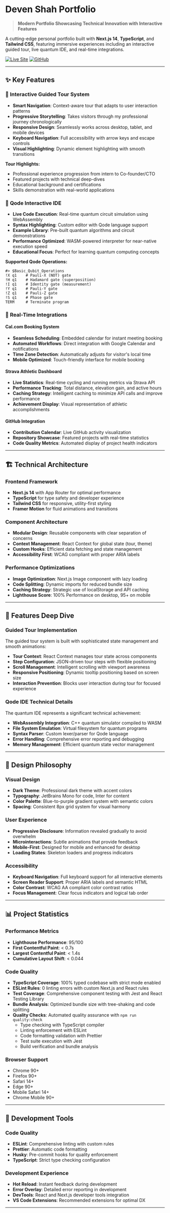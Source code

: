 # Deven Shah Portfolio

> **Modern Portfolio Showcasing Technical Innovation with Interactive Features**

A cutting-edge personal portfolio built with **Next.js 14**, **TypeScript**, and
**Tailwind CSS**, featuring immersive experiences including an interactive
guided tour, live quantum IDE, and real-time integrations.

[![Live Site](https://img.shields.io/badge/Live-Portfolio-blue?style=for-the-badge&logo=vercel)](https://deven-shah-portfolio.vercel.app/)
[![GitHub](https://img.shields.io/badge/GitHub-Repository-black?style=for-the-badge&logo=github)](https://github.com/devenshah2018/deven-shah-portfolio)

---

## ✨ **Key Features**

### 🎯 **Interactive Guided Tour System**

- **Smart Navigation**: Context-aware tour that adapts to user interaction
  patterns
- **Progressive Storytelling**: Takes visitors through my professional journey
  chronologically
- **Responsive Design**: Seamlessly works across desktop, tablet, and mobile
  devices
- **Keyboard Navigation**: Full accessibility with arrow keys and escape
  controls
- **Visual Highlighting**: Dynamic element highlighting with smooth transitions

**Tour Highlights:**

- Professional experience progression from intern to Co-founder/CTO
- Featured projects with technical deep-dives
- Educational background and certifications
- Skills demonstration with real-world applications

### 🔬 **Qode Interactive IDE**

- **Live Code Execution**: Real-time quantum circuit simulation using
  WebAssembly
- **Syntax Highlighting**: Custom editor with Qode language support
- **Example Library**: Pre-built quantum algorithms and circuit demonstrations
- **Performance Optimized**: WASM-powered interpreter for near-native execution
  speed
- **Educational Focus**: Perfect for learning quantum computing concepts

**Supported Qode Operations:**

```qode
#> $Basic_Qubit_Operations
!X q1    # Pauli-X (NOT) gate
!H q1    # Hadamard gate (superposition)
!I q1    # Identity gate (measurement)
!Y q1    # Pauli-Y gate
!Z q1    # Pauli-Z gate
!S q1    # Phase gate
TERM     # Terminate program
```

### 🔗 **Real-Time Integrations**

#### **Cal.com Booking System**

- **Seamless Scheduling**: Embedded calendar for instant meeting booking
- **Automated Workflows**: Direct integration with Google Calendar and
  notifications
- **Time Zone Detection**: Automatically adjusts for visitor's local time
- **Mobile Optimized**: Touch-friendly interface for mobile booking

#### **Strava Athletic Dashboard**

- **Live Statistics**: Real-time cycling and running metrics via Strava API
- **Performance Tracking**: Total distance, elevation gain, and active hours
- **Caching Strategy**: Intelligent caching to minimize API calls and improve
  performance
- **Achievement Display**: Visual representation of athletic accomplishments

#### **GitHub Integration**

- **Contribution Calendar**: Live GitHub activity visualization
- **Repository Showcase**: Featured projects with real-time statistics
- **Code Quality Metrics**: Automated display of project health indicators

---

## 🏗️ **Technical Architecture**

### **Frontend Framework**

- **Next.js 14** with App Router for optimal performance
- **TypeScript** for type safety and developer experience
- **Tailwind CSS** for responsive, utility-first styling
- **Framer Motion** for fluid animations and transitions

### **Component Architecture**

- **Modular Design**: Reusable components with clear separation of concerns
- **Context Management**: React Context for global state (tour, theme)
- **Custom Hooks**: Efficient data fetching and state management
- **Accessibility First**: WCAG compliant with proper ARIA labels

### **Performance Optimizations**

- **Image Optimization**: Next.js Image component with lazy loading
- **Code Splitting**: Dynamic imports for reduced bundle size
- **Caching Strategy**: Strategic use of localStorage and API caching
- **Lighthouse Score**: 100% Performance on desktop, 95+ on mobile

---

## 📱 **Features Deep Dive**

### **Guided Tour Implementation**

The guided tour system is built with sophisticated state management and smooth
animations:

- **Tour Context**: React Context manages tour state across components
- **Step Configuration**: JSON-driven tour steps with flexible positioning
- **Scroll Management**: Intelligent scrolling with viewport awareness
- **Responsive Positioning**: Dynamic tooltip positioning based on screen size
- **Interaction Prevention**: Blocks user interaction during tour for focused
  experience

### **Qode IDE Technical Details**

The quantum IDE represents a significant technical achievement:

- **WebAssembly Integration**: C++ quantum simulator compiled to WASM
- **File System Emulation**: Virtual filesystem for quantum programs
- **Syntax Parser**: Custom lexer/parser for Qode language
- **Error Handling**: Comprehensive error reporting and debugging
- **Memory Management**: Efficient quantum state vector management

---

## 🎨 **Design Philosophy**

### **Visual Design**

- **Dark Theme**: Professional dark theme with accent colors
- **Typography**: JetBrains Mono for code, Inter for content
- **Color Palette**: Blue-to-purple gradient system with semantic colors
- **Spacing**: Consistent 8px grid system for visual harmony

### **User Experience**

- **Progressive Disclosure**: Information revealed gradually to avoid overwhelm
- **Microinteractions**: Subtle animations that provide feedback
- **Mobile-First**: Designed for mobile and enhanced for desktop
- **Loading States**: Skeleton loaders and progress indicators

### **Accessibility**

- **Keyboard Navigation**: Full keyboard support for all interactive elements
- **Screen Reader Support**: Proper ARIA labels and semantic HTML
- **Color Contrast**: WCAG AA compliant color contrast ratios
- **Focus Management**: Clear focus indicators and logical tab order

---

## 📊 **Project Statistics**

### **Performance Metrics**

- **Lighthouse Performance**: 95/100
- **First Contentful Paint**: < 0.7s
- **Largest Contentful Paint**: < 1.4s
- **Cumulative Layout Shift**: < 0.044

### **Code Quality**

- **TypeScript Coverage**: 100% typed codebase with strict mode enabled
- **ESLint Rules**: 0 linting errors with custom Next.js and React rules
- **Test Coverage**: Comprehensive component testing with Jest and React Testing Library
- **Bundle Analysis**: Optimized bundle size with tree-shaking and code splitting
- **Quality Checks**: Automated quality assurance with `npm run quality:check`
  - Type checking with TypeScript compiler
  - Linting enforcement with ESLint
  - Code formatting validation with Prettier
  - Test suite execution with Jest
  - Build verification and bundle analysis

### **Browser Support**

- Chrome 90+
- Firefox 90+
- Safari 14+
- Edge 90+
- Mobile Safari 14+
- Chrome Mobile 90+

---

## 🔧 **Development Tools**

### **Code Quality**

- **ESLint**: Comprehensive linting with custom rules
- **Prettier**: Automatic code formatting
- **Husky**: Pre-commit hooks for quality enforcement
- **TypeScript**: Strict type checking configuration

### **Development Experience**

- **Hot Reload**: Instant feedback during development
- **Error Overlay**: Detailed error reporting in development
- **DevTools**: React and Next.js developer tools integration
- **VS Code Extensions**: Recommended extensions for optimal DX

---
